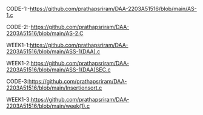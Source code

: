CODE-1:-https://github.com/prathapsriram/DAA-2203A51516/blob/main/AS-1.c

CODE-2:-https://github.com/prathapsriram/DAA-2203A51516/blob/main/AS-2.C

WEEK1-1:https://github.com/prathapsriram/DAA-2203A51516/blob/main/ASS-1(DAA).c

WEEK1-2:https://github.com/prathapsriram/DAA-2203A51516/blob/main/ASS-1(DAA)SEC.c

CODE-3:https://github.com/prathapsriram/DAA-2203A51516/blob/main/Insertionsort.c

WEEK1-3:https://github.com/prathapsriram/DAA-2203A51516/blob/main/week(1).c
